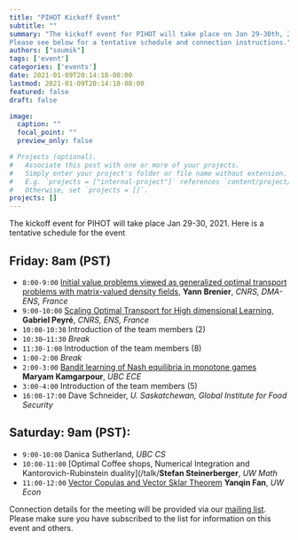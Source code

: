```yaml
---
title: "PIHOT Kickoff Event"
subtitle: ""
summary: "The kickoff event for PIHOT will take place on Jan 29-30th, 2021.
Please see below for a tentative schedule and connection instructions."
authors: ["soumik"]
tags: ['event']
categories: ['events']
date: 2021-01-09T20:14:18-08:00
lastmod: 2021-01-09T20:14:18-08:00
featured: false
draft: false

image:
  caption: ""
  focal_point: ""
  preview_only: false

# Projects (optional).
#   Associate this post with one or more of your projects.
#   Simply enter your project's folder or file name without extension.
#   E.g. `projects = ["internal-project"]` references `content/project/deep-learning/index.md`.
#   Otherwise, set `projects = []`.
projects: []
---
```

The kickoff event for PIHOT will take place Jan 29-30, 2021. Here is a tentative
schedule for the event

## Friday: 8am (PST)
  * `8:00-9:00` [Initial value problems viewed as generalized optimal transport problems with matrix-valued density fields](/talk/kickoff_brenier/), __Yann Brenier__, _CNRS, DMA-ENS, France_
  * `9:00-10:00` [Scaling Optimal Transport for High dimensional Learning](/talk/kickoff_peyre/), __Gabriel Peyré__, _CNRS, ENS, France_
  * `10:00-10:30` Introduction of the team members (2)
  * `10:30–11:30` _Break_
  * `11:30-1:00` Introduction of the team members (8)
  * `1:00-2:00` _Break_
  * `2:00-3:00` [Bandit learning of Nash equilibria in monotone games](/talk/kickoff_kamgarpour/) __Maryam Kamgarpour__, _UBC ECE_
  * `3:00-4:00` Introduction of the team members (5)
  * `16:00-17:00` Dave Schneider, _U. Saskatchewan, Global Institute for Food Security_

## Saturday: 9am (PST):
  * `9:00-10:00` Danica Sutherland, _UBC CS_
  * `10:00-11:00` [Optimal Coffee shops, Numerical Integration and Kantorovich-Rubinstein duality](/talk/__Stefan Steinerberger__, _UW Math_
  * `11:00-12:00` [Vector Copulas and Vector Sklar Theorem](/talk/kickoff_fan/) __Yanqin Fan__, _UW Econ_

Connection details for the meeting will be provided via our [mailing
list](/#mailinglist). Please make sure you have subscribed to the list for
information on this event and others.
